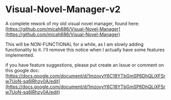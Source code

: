 # Visual-Novel-Manager-v2

A complete rework of my old visual novel manager, found here:
[https://github.com/micah686/Visual-Novel-Manager](https://github.com/micah686/Visual-Novel-Manager)

This will be NON-FUNCTIONAL for a while, as I am slowly adding functionality to it. 
I'll remove this notice when I actually have some features implemented.

if you have feature suggestions, please put create an Issue or comment on this google doc:
[https://docs.google.com/document/d/1mzovyY6C18YTbGmSP6DhQLiXFSrw7UoN-sq6IRhzy0A/edit](https://docs.google.com/document/d/1mzovyY6C18YTbGmSP6DhQLiXFSrw7UoN-sq6IRhzy0A/edit)
